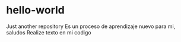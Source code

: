 # hello-world
Just another repository
Es un proceso de aprendizaje nuevo para mi, saludos
Realize texto en mi codigo
